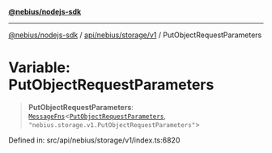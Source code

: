[**@nebius/nodejs-sdk**](../../../../../README.md)

---

[@nebius/nodejs-sdk](../../../../../README.md) / [api/nebius/storage/v1](../README.md) / PutObjectRequestParameters

# Variable: PutObjectRequestParameters

> **PutObjectRequestParameters**: [`MessageFns`](../../../../../runtime/protos/core/interfaces/MessageFns.md)\<[`PutObjectRequestParameters`](../interfaces/PutObjectRequestParameters.md), `"nebius.storage.v1.PutObjectRequestParameters"`\>

Defined in: src/api/nebius/storage/v1/index.ts:6820
